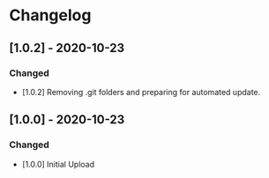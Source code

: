 # Changelog

## [1.0.2] - 2020-10-23

### Changed

- [1.0.2] Removing .git folders and preparing for automated update.

## [1.0.0] - 2020-10-23

### Changed

- [1.0.0] Initial Upload
